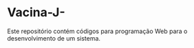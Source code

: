 # Vacina-J-
Este repositório contém códigos para programação Web para o desenvolvimento de um sistema.

